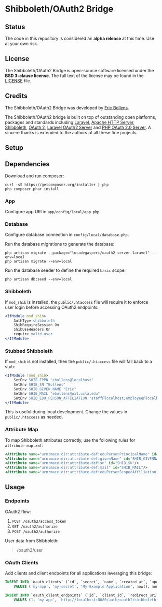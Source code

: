 # Shibboleth/OAuth2 Bridge

## Status

The code in this repository is considered an **alpha release** at this time. Use at your own risk.

## License

The Shibboleth/OAuth2 Bridge is open-source software licensed under the **BSD 3-clause license**. The full text of the license may be found in the [LICENSE](https://github.com/ebollens/shib-oauth2-bridge/blob/master/LICENSE.txt) file.

## Credits

The Shibboleth/OAuth2 Bridge was developed by [Eric Bollens](http://github.com/ebollens).

The Shibboleth/OAuth2 bridge is built on top of outstanding open platforms, packages and standards including [Laravel](http://laravel.com/), [Apache HTTP Server](http://httpd.apache.org/), [Shibboleth](https://shibboleth.net/), [OAuth 2](http://oauth.net/2), [Laravel OAuth2 Server](https://github.com/lucadegasperi/oauth2-server-laravel) and [PHP OAuth 2.0 Server](https://github.com/thephpleague/oauth2-server). A sincere thanks is extended to the authors of all these fine projects.


## Setup

## Dependencies

Download and run composer:

```
curl -sS https://getcomposer.org/installer | php
php composer.phar install
```

### App

Configure app URI in `app/config/local/app.php`.

### Database

Configure database connection in `config/local/database.php`.

Run the database migrations to generate the database:

```
php artisan migrate --package="lucadegasperi/oauth2-server-laravel" --env=local
php artisan migrate --env=local
```

Run the database seeder to define the required `basic` scope:

```
php artisan db:seed --env=local
```

### Shibboleth

If `mod_shib` is installed, the `public/.htaccess` file will require it to enforce user login before accessing OAuth2 endpoints:

```apache
<IfModule mod_shib>
    AuthType shibboleth
    ShibRequireSession On
    ShibUseHeaders On
    require valid-user
</IfModule>
```

### Stubbed Shibboleth

If `mod_shib` is not installed, then the `public/.htaccess` file will fall back to a stub:

```apache
<IfModule !mod_shib>
    SetEnv SHIB_EPPN "ebollens@localhost"
    SetEnv SHIB_SN "Bollens"
    SetEnv SHIB_GIVEN_NAME "Eric"
    SetEnv SHIB_MAIL "ebollens@oit.ucla.edu"
    SetEnv SHIB_EDU_PERSON_AFFILIATION "staff@localhost;employee@localhost"
</IfModule>
```

This is useful during local development. Change the values in `public/.htaccess` as needed.

### Attribute Map

To map Shibboleth attributes correctly, use the following rules for `attribute-map.xml`:

```xml
<Attribute name="urn:mace:dir:attribute-def:eduPersonPrincipalName" id="SHIB_EPPN"/>
<Attribute name="urn:mace:dir:attribute-def:givenName" id="SHIB_GIVENNAME"/>
<Attribute name="urn:mace:dir:attribute-def:sn" id="SHIB_SN"/>
<Attribute name="urn:mace:dir:attribute-def:mail" id="SHIB_MAIL"/>
<Attribute name="urn:mace:dir:attribute-def:eduPersonScopedAffiliation" id="SHIB_EDU_PERSON_AFFILIATION"/>
```

## Usage

### Endpoints

OAuth2 flow:

1. `POST /oauth2/access_token`
1. `GET /oauth2/authorize`
1. `POST /oauth2/authorize`

User data from Shibboleth:

> /oauth2/user

### OAuth Clients

Add clients and client endpoints for all applications leveraging this bridge:

```sql
INSERT INTO `oauth_clients` (`id`, `secret`, `name`, `created_at`, `updated_at`) 
    VALUES ('my-app', 'my-secret', 'My Example Application', now(), now());
```

```sql
INSERT INTO `oauth_client_endpoints` (`id`, `client_id`, `redirect_uri`, `created_at`, `updated_at`) 
    VALUES (1, 'my-app', 'http://localhost:8080/auth/oauth2/shibboleth', now(), now());
```
